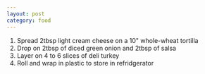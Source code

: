 ```yaml
---
layout: post
category: food
---
```

1. Spread 2tbsp light cream cheese on a 10" whole-wheat tortilla
2. Drop on 2tbsp of diced green onion and 2tbsp of salsa
3. Layer on 4 to 6 slices of deli turkey
4. Roll and wrap in plastic to store in refridgerator
